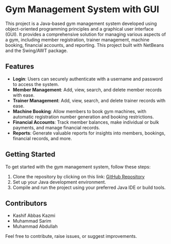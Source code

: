 # Gym Management System with GUI

This project is a Java-based gym management system developed using object-oriented programming principles and a graphical user interface (GUI). It provides a comprehensive solution for managing various aspects of a gym, including member registration, trainer management, machine booking, financial accounts, and reporting. This project built with NetBeans and the Swing/AWT package.

## Features

- **Login**: Users can securely authenticate with a username and password to access the system.
- **Member Management**: Add, view, search, and delete member records with ease.
- **Trainer Management**: Add, view, search, and delete trainer records with ease.
- **Machine Booking**: Allow members to book gym machines, with automatic registration number generation and booking restrictions.
- **Financial Accounts**: Track member balances, make individual or bulk payments, and manage financial records.
- **Reports**: Generate valuable reports for insights into members, bookings, financial records, and more.

## Getting Started

To get started with the gym management system, follow these steps:

1. Clone the repository by clicking on this link: [GitHub Repository](https://github.com/KaShiekzmi/Gym-Management-System-GUI-OOP-Java-Project)
2. Set up your Java development environment.
3. Compile and run the project using your preferred Java IDE or build tools.

## Contributors

- Kashif Abbas Kazmi
- Muhammad Sarim
- Muhammad Abdullah

Feel free to contribute, raise issues, or suggest improvements.
